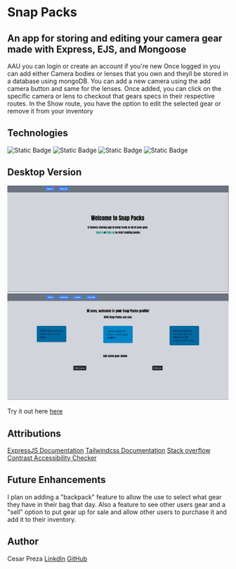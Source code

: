 # Snap Packs

## An app for storing and editing your camera gear made with Express, EJS, and Mongoose

AAU you can login or create an account if you're new
Once logged in you can add either Camera bodies or lenses that you own and theyll be stored in a database using mongoDB.
You can add a new camera using the add camera button and same for the lenses.
Once added, you can click on the specific camera or lens to checkout that gears specs in their respective routes.
In the Show route, you have the option to edit the selected gear or remove it from your inventory

## Technologies

![Static Badge](https://img.shields.io/badge/Express-green?style=plastic)
![Static Badge](https://img.shields.io/badge/EJS-orange?style=plastic)
![Static Badge](https://img.shields.io/badge/MongoDB-%2347A248?style=plastic)
![Static Badge](https://img.shields.io/badge/Tailwindcss-blue?style=plastic)

## Desktop Version

![Image of the landing page of a camera storing web application](images/snap_landing_page.PNG)
![Image of the home page of a camera storing web application](images/snap_home.PNG)

Try it out here [here](https://github.com/Cpreza24/snap-packs)

## Attributions

[ExpressJS Documentation](https://expressjs.com/) [Tailwindcss Documentation](https://tailwindcss.com/) [Stack overflow](https://stackoverflow.com/) [Contrast Accessibility Checker](https://webaim.org/resources/contrastchecker/)

## Future Enhancements

I plan on adding a "backpack" feature to allow the use to select what gear they have in their bag that day.
Also a feature to see other users gear and a "sell" option to put gear up for sale and allow other users to purchase it and add it to their inventory.

## Author

Cesar Preza [LinkdIn](https://www.linkedin.com/in/cesar-preza-72675278/) [GitHub](https://github.com/Cpreza24)

